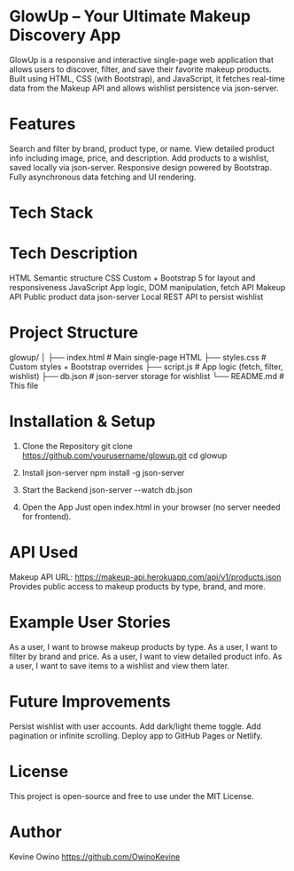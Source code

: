 # GlowUp – Your Ultimate Makeup Discovery App

GlowUp is a responsive and interactive single-page web application that allows users to discover, filter, and save their favorite makeup products. Built using HTML, CSS (with Bootstrap), and JavaScript, it fetches real-time data from the Makeup API
 and allows wishlist persistence via json-server.

# Features
Search and filter by brand, product type, or name.
View detailed product info including image, price, and description.
Add products to a wishlist, saved locally via json-server.
Responsive design powered by Bootstrap.
Fully asynchronous data fetching and UI rendering.

# Tech Stack
# Tech	Description
  HTML	Semantic structure
  CSS	Custom + Bootstrap 5 for layout and responsiveness
  JavaScript	App logic, DOM manipulation, fetch API
  Makeup API	Public product data
  json-server	Local REST API to persist wishlist

# Project Structure
glowup/
│
├── index.html          # Main single-page HTML
├── styles.css          # Custom styles + Bootstrap overrides
├── script.js           # App logic (fetch, filter, wishlist)
├── db.json             # json-server storage for wishlist
└── README.md           # This file

# Installation & Setup
1. Clone the Repository
git clone https://github.com/yourusername/glowup.git
cd glowup

3. Install json-server
npm install -g json-server

3. Start the Backend
json-server --watch db.json

4. Open the App
Just open index.html in your browser (no server needed for frontend).

# API Used
Makeup API
URL: https://makeup-api.herokuapp.com/api/v1/products.json
Provides public access to makeup products by type, brand, and more.

# Example User Stories
As a user, I want to browse makeup products by type.
As a user, I want to filter by brand and price.
As a user, I want to view detailed product info.
As a user, I want to save items to a wishlist and view them later.

# Future Improvements
Persist wishlist with user accounts.
Add dark/light theme toggle.
Add pagination or infinite scrolling.
Deploy app to GitHub Pages or Netlify.

# License
This project is open-source and free to use under the MIT License.

# Author
Kevine Owino
https://github.com/OwinoKevine





